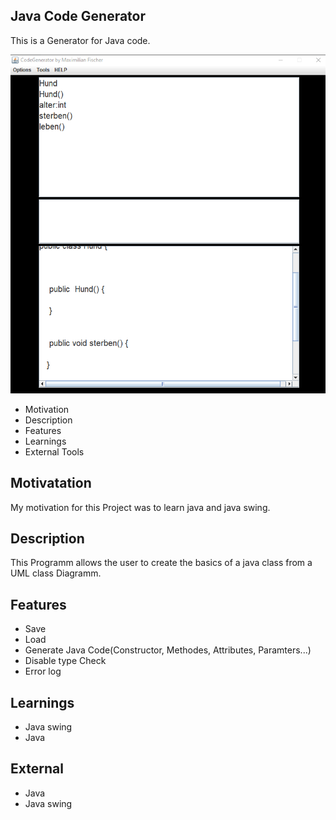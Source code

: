## Java Code Generator 

This is a Generator for Java code.

!["Appbild"](imgs/bild.PNG)

- Motivation
- Description
- Features
- Learnings
- External Tools

## Motivatation
My motivation for this Project was to learn java and java swing. 

## Description
This Programm allows the user to create the basics of a java class from a UML class Diagramm.

## Features
- Save
- Load
- Generate Java Code(Constructor, Methodes, Attributes, Paramters...)
- Disable type Check
- Error log

## Learnings
- Java swing 
- Java

## External
- Java
- Java swing